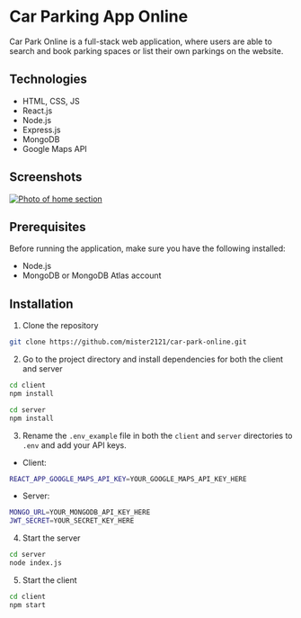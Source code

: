 # Car Parking App Online

Car Park Online is a full-stack web application, where users are able to search and book parking spaces or list their own parkings on the website.

## Technologies

- HTML, CSS, JS
- React.js
- Node.js
- Express.js
- MongoDB
- Google Maps API

## Screenshots

<p>
  <a href="https://imgur.com/j4AFtYq"><img src="https://imgur.com/j4AFtYq" alt="Photo of home section" border="0"></a>
</p>

## Prerequisites

Before running the application, make sure you have the following installed:

- Node.js
- MongoDB or MongoDB Atlas account

## Installation

1. Clone the repository

```bash
git clone https://github.com/mister2121/car-park-online.git
```

2. Go to the project directory and install dependencies for both the client and server

```bash
cd client
npm install
```

```bash
cd server
npm install
```

3. Rename the `.env_example` file in both the `client` and `server` directories to `.env` and add your API keys.

- Client:

```bash
REACT_APP_GOOGLE_MAPS_API_KEY=YOUR_GOOGLE_MAPS_API_KEY_HERE
```

- Server:

```bash
MONGO_URL=YOUR_MONGODB_API_KEY_HERE
JWT_SECRET=YOUR_SECRET_KEY_HERE
```

4. Start the server

```bash
cd server
node index.js
```

5. Start the client

```bash
cd client
npm start
```
